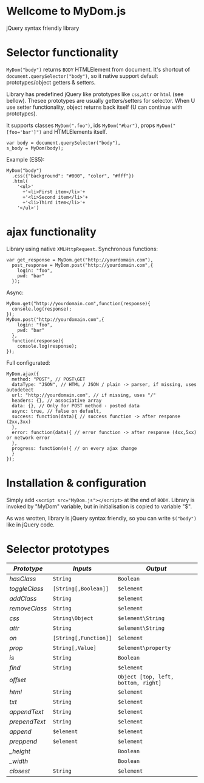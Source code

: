 # Wellcome to MyDom.js
jQuery syntax friendly library

# Selector functionality
`MyDom("body")` returns `BODY` HTMLElement from document. 
It's shortcut of `document.querySelector("body")`, so it native support default prototypes/object getters & setters.

Library has predefined jQuery like prototypes like `css`,`attr` or `html` (see bellow). 
Thesee prototypes are usually getters/setters for selector.
When U use setter functionality, object returns back itself (U can continue with prototypes).

It supports classes `MyDom(".foo")`, ids `MyDom("#bar")`, props `MyDom("[foo='bar']")` and HTMLElements itself.
```
var body = document.querySelector("body"),
s_body = MyDom(body);
```

Example (ES5):
```
MyDom("body")
  .css({"background": "#000", "color", "#fff"})
  .html(
    '<ul>'
      +'<li>First item</li>'+
      +'<li>Second item</li>'+
      +'<li>Third item</li>'+
    '</ul>')
```

# ajax functionality
Library using native `XMLHttpRequest`.
Synchronous functions:
```
var get_response = MyDom.get("http://yourdomain.com"),
  post_response = MyDom.post("http://yourdomain.com",{
    login: "foo",
    pwd: "bar"
  });
```
Async:
```
MyDom.get("http://yourdomain.com",function(response){
  console.log(response);
});
MyDom.post("http://yourdomain.com",{
    login: "foo",
    pwd: "bar"
  },
  function(response){
    console.log(response);
});
```

Full configurated:
```
MyDom.ajax({
  method: "POST", // POST\GET
  dataType: "JSON", // HTML / JSON / plain -> parser, if missing, uses autodetect
  url: "http://yourdomain.com", // if missing, uses "/"
  headers: {}, // associative array
  data: {}, // Only for POST method - posted data
  async: true, // false on default,
  success: function(data){ // success function -> after response (2xx,3xx)
  },
  error: function(data){ // error function -> after response (4xx,5xx) or network error
  },
  progress: function(e){ // on every ajax change
  }
});
```


# Installation & configuration
Simply add `<script src="MyDom.js"></script>` at the end of `BODY`.
Library is invoked by "MyDom" variable, but in initialisation is copied to variable "$".

As was wrotten, library is jQuery syntax friendly, so you can write `$("body")` like in jQuery code.



# Selector prototypes
| *Prototype* | *Inputs* | *Output* |
|----------|----------|----------|
| *hasClass* | `String` | `Boolean` |
| *toggleClass* | `[String[,Boolean]]` | `$element` |
| *addClass* | `String` | `$element` |
| *removeClass* | `String` | `$element` |
| *css* | `String\Object` | `$element\String` |
| *attr* | `String` | `$element\String` |
| *on* | `[String[,Function]]` | `$element` |
| *prop* | `String[,Value]` | `$element\property` |
| *is* | `String` | `Boolean` |
| *find* | `String` | `$element` |
| *offset* |  | `Object [top, left, bottom, right]` |
| *html* | `String` | `$element` |
| *txt* | `String` | `$element` |
| *appendText* | `String` | `$element` |
| *prependText* | `String` | `$element` |
| *append* | `$element` | `$element` |
| *preppend* | `$element` | `$element` |
| *_height* |  | `Boolean` |
| *_width* |  | `Boolean` |
| *closest* | `String` | `$element` |

